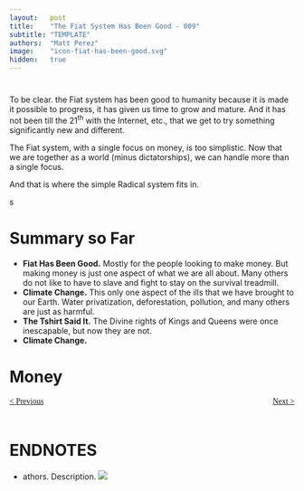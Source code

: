 ```yaml
---
layout:   post
title:    "The Fiat System Has Been Good - 009"
subtitle: "TEMPLATE"
authors:  "Matt Perez"
image:    "icon-fiat-has-been-good.svg"
hidden:   true
---
```


<div style="display:none; ">
 <p>Time for an alternative.</p>
</div>

<h1></h1>
 <p>To be clear. the Fiat system has been good to humanity because it is made it possible to progress, it has given us time to grow and mature. And it has not been till the 21<sup>th</sup> with the Internet, etc., that we get to try something significantly new and different.</p>
 <p>The Fiat system, with a single focus on money, is too simplistic. Now that we are together as a world (minus dictatorships), we can handle more than a single focus.</p>
 <p id="_standout">And that is where the simple Radical system fits in.</p>
s
<h1>Summary so Far</h1>
 <ul>
  <li><strong>Fiat Has Been Good.</strong> Mostly for the people looking to make money. But making money is just one aspect of what we are all about. Many others do not like to have to slave and fight to stay on the survival treadmill.</li>
  <li><strong>Climate Change.</strong> This only one aspect of the ills that we have brought to our Earth. Water privatization, deforestation, pollution, and many others are just as harmful.</li>
  <li><strong>The Tshirt Said It.</strong> The Divine rights of Kings and Queens were once inescapable, but now they are not.</li>
  <li><strong>Climate Change.</strong>
 </ul>

<h1>Money</h1>

<div style="margin-bottom:1in; font-family: American Typewriter, serif; ">
 <span style="float:left; ">
  <a href="https://radicalcompanies.com/2024/12/10/007-the-fiat-system-has-been-good">&lt; Previous</a>
 </span>
 <span style="float:right; ">
  <a href="https://radicalcompanies.com/2024/12/12/009-the-fiat-system-has-been-good">Next &gt;</a>
 </span>
</div>

<h1 class="_section">ENDNOTES</h1>
 <ul>
  <li id="en01">
   <p class="_list-item">
    athors.
    Description.
    <a class="_uparrow" href="#bm01"><img src="/"></a>
   </p>
  </li>
 </ul>
